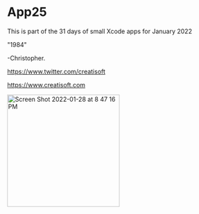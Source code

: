 # App25
This is part of the 31 days of small Xcode apps for January 2022

"1984"

-Christopher.

https://www.twitter.com/creatisoft

https://www.creatisoft.com


<img width="259" alt="Screen Shot 2022-01-28 at 8 47 16 PM" src="https://user-images.githubusercontent.com/11401446/151648203-5a9a8cf0-bf53-4d84-a11d-c022b8101bc7.png">

